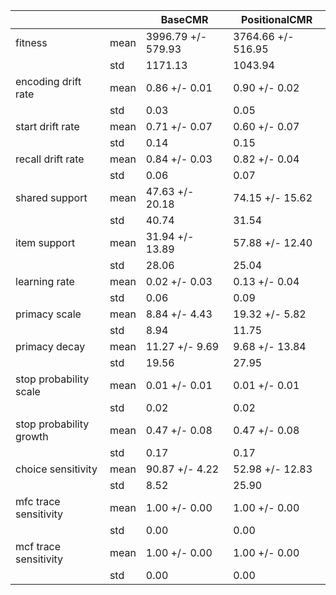 | | | BaseCMR | PositionalCMR |
|---|---|---|---|
| fitness | mean | 3996.79 +/- 579.93 | 3764.66 +/- 516.95 |
| | std | 1171.13 | 1043.94 |
| encoding drift rate | mean | 0.86 +/- 0.01 | 0.90 +/- 0.02 |
| | std | 0.03 | 0.05 |
| start drift rate | mean | 0.71 +/- 0.07 | 0.60 +/- 0.07 |
| | std | 0.14 | 0.15 |
| recall drift rate | mean | 0.84 +/- 0.03 | 0.82 +/- 0.04 |
| | std | 0.06 | 0.07 |
| shared support | mean | 47.63 +/- 20.18 | 74.15 +/- 15.62 |
| | std | 40.74 | 31.54 |
| item support | mean | 31.94 +/- 13.89 | 57.88 +/- 12.40 |
| | std | 28.06 | 25.04 |
| learning rate | mean | 0.02 +/- 0.03 | 0.13 +/- 0.04 |
| | std | 0.06 | 0.09 |
| primacy scale | mean | 8.84 +/- 4.43 | 19.32 +/- 5.82 |
| | std | 8.94 | 11.75 |
| primacy decay | mean | 11.27 +/- 9.69 | 9.68 +/- 13.84 |
| | std | 19.56 | 27.95 |
| stop probability scale | mean | 0.01 +/- 0.01 | 0.01 +/- 0.01 |
| | std | 0.02 | 0.02 |
| stop probability growth | mean | 0.47 +/- 0.08 | 0.47 +/- 0.08 |
| | std | 0.17 | 0.17 |
| choice sensitivity | mean | 90.87 +/- 4.22 | 52.98 +/- 12.83 |
| | std | 8.52 | 25.90 |
| mfc trace sensitivity | mean | 1.00 +/- 0.00 | 1.00 +/- 0.00 |
| | std | 0.00 | 0.00 |
| mcf trace sensitivity | mean | 1.00 +/- 0.00 | 1.00 +/- 0.00 |
| | std | 0.00 | 0.00 |
